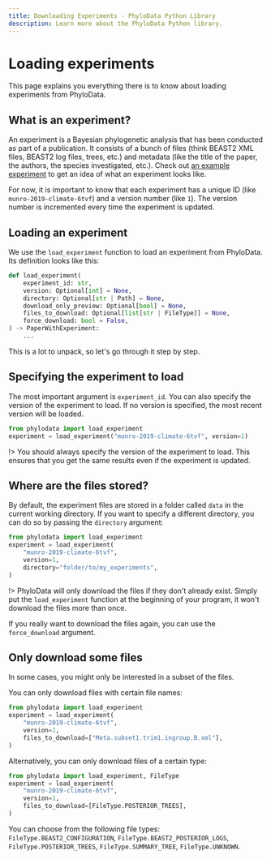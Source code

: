 ```yaml
---
title: Downloading Experiments - PhyloData Python Library
description: Learn more about the PhyloData Python library.
---
```


# Loading experiments

This page explains you everything there is to know about loading experiments from PhyloData.

## What is an experiment?

An experiment is a Bayesian phylogenetic analysis that has been conducted as part of a publication. It consists of a bunch of files (think BEAST2 XML files, BEAST2 log files, trees, etc.) and metadata (like the title of the paper, the authors, the species investigated, etc.). Check out [an example experiment](/experiments/https%3A%2F%2Fdoi.org%2F10.1098%2Frspb.2019.0234) to get an idea of what an experiment looks like.

For now, it is important to know that each experiment has a unique ID (like `munro-2019-climate-6tvf`) and a version number (like `1`). The version number is incremented every time the experiment is updated.

## Loading an experiment

We use the `load_experiment` function to load an experiment from PhyloData. Its definition looks like this:

```python
def load_experiment(
    experiment_id: str,
    version: Optional[int] = None,
    directory: Optional[str | Path] = None,
    download_only_preview: Optional[bool] = None,
    files_to_download: Optional[list[str | FileType]] = None,
    force_download: bool = False,
) -> PaperWithExperiment:
    ...
```

This is a lot to unpack, so let's go through it step by step.

## Specifying the experiment to load

The most important argument is `experiment_id`. You can also specify the version of the experiment to load. If no version is specified, the most recent version will be loaded.

```python
from phylodata import load_experiment
experiment = load_experiment("munro-2019-climate-6tvf", version=1)
```

!> You should always specify the version of the experiment to load. This ensures that you get the same results even if the experiment is updated.

## Where are the files stored?

By default, the experiment files are stored in a folder called `data` in the current working directory. If you want to specify a different directory, you can do so by passing the `directory` argument:

```python
from phylodata import load_experiment
experiment = load_experiment(
    "munro-2019-climate-6tvf",
    version=1,
    directory="folder/to/my_experiments",
)
```

!> PhyloData will only download the files if they don't already exist. Simply put the `load_experiment` function at the beginning of your program, it won't download the files more than once.

If you really want to download the files again, you can use the `force_download` argument.

## Only download some files

In some cases, you might only be interested in a subset of the files.

You can only download files with certain file names:

```python
from phylodata import load_experiment
experiment = load_experiment(
    "munro-2019-climate-6tvf",
    version=1,
    files_to_download=["Meta.subset1.trim1.ingroup.B.xml"],
)
```

Alternatively, you can only download files of a certain type:

```python
from phylodata import load_experiment, FileType
experiment = load_experiment(
    "munro-2019-climate-6tvf",
    version=1,
    files_to_download=[FileType.POSTERIOR_TREES],
)
```

You can choose from the following file types: `FileType.BEAST2_CONFIGURATION`, `FileType.BEAST2_POSTERIOR_LOGS`, `FileType.POSTERIOR_TREES`, `FileType.SUMMARY_TREE`, `FileType.UNKNOWN`.
